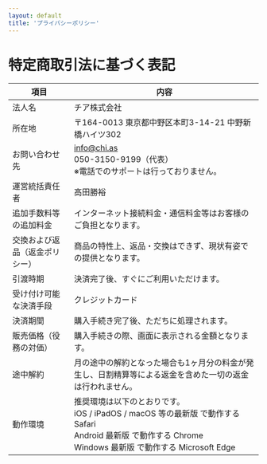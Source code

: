 ```yaml
---
layout: default
title: 'プライバシーポリシー'
---
```


# 特定商取引法に基づく表記

| 項目 | 内容 |
| --- | --- |
| 法人名 | チア株式会社 |
| 所在地 | 〒164-0013 東京都中野区本町3-14-21 中野新橋ハイツ302 |
| お問い合わせ先 | info@chi.as<br>050-3150-9199（代表）<br>※電話でのサポートは行っておりません。 |
| 運営統括責任者 | 高田勝裕 |
| 追加手数料等の追加料金 | インターネット接続料金・通信料金等はお客様のご負担となります。 |
| 交換および返品（返金ポリシー） | 商品の特性上、返品・交換はできず、現状有姿での提供となります。|
| 引渡時期 | 決済完了後、すぐにご利用いただけます。 |
| 受け付け可能な決済手段 | クレジットカード |
| 決済期間 | 購入手続き完了後、ただちに処理されます。 |
| 販売価格（役務の対価） | 購入手続きの際、画面に表示される金額となります。 |
| 途中解約 | 月の途中の解約となった場合も1ヶ月分の料金が発生し、日割精算等による返金を含めた一切の返金は行われません。 |
| 動作環境 | 推奨環境は以下のとおりです。<br>iOS / iPadOS / macOS 等の最新版 で動作する Safari<br>Android 最新版 で動作する Chrome<br>Windows 最新版 で動作する Microsoft Edge|